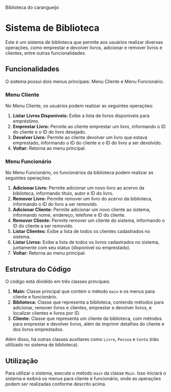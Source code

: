 Biblioteca do carangueijo
# Sistema de Biblioteca

Este é um sistema de biblioteca que permite aos usuários realizar diversas operações, como emprestar e devolver livros, adicionar e remover livros e clientes, entre outras funcionalidades.

## Funcionalidades

O sistema possui dois menus principais: Menu Cliente e Menu Funcionário.

### Menu Cliente

No Menu Cliente, os usuários podem realizar as seguintes operações:

1. **Listar Livros Disponíveis:** Exibe a lista de livros disponíveis para empréstimo.
2. **Emprestar Livro:** Permite ao cliente emprestar um livro, informando o ID do cliente e o ID do livro desejado.
3. **Devolver Livro:** Permite ao cliente devolver um livro que estava emprestado, informando o ID do cliente e o ID do livro a ser devolvido.
0. **Voltar:** Retorna ao menu principal.

### Menu Funcionário

No Menu Funcionário, os funcionários da biblioteca podem realizar as seguintes operações:

1. **Adicionar Livro:** Permite adicionar um novo livro ao acervo da biblioteca, informando título, autor e ID do livro.
2. **Remover Livro:** Permite remover um livro do acervo da biblioteca, informando o ID do livro a ser removido.
3. **Adicionar Cliente:** Permite adicionar um novo cliente ao sistema, informando nome, endereço, telefone e ID do cliente.
4. **Remover Cliente:** Permite remover um cliente do sistema, informando o ID do cliente a ser removido.
5. **Listar Clientes:** Exibe a lista de todos os clientes cadastrados no sistema.
6. **Listar Livros:** Exibe a lista de todos os livros cadastrados no sistema, juntamente com seu status (disponível ou emprestado).
0. **Voltar:** Retorna ao menu principal.

## Estrutura do Código

O código está dividido em três classes principais:

1. **Main:** Classe principal que contém o método `main` e os menus para cliente e funcionário.
2. **Biblioteca:** Classe que representa a biblioteca, contendo métodos para adicionar, remover livros e clientes, emprestar e devolver livros, e localizar clientes e livros por ID.
3. **Cliente:** Classe que representa um cliente da biblioteca, com métodos para emprestar e devolver livros, além de imprimir detalhes do cliente e dos livros emprestados.

Além disso, há outras classes auxiliares como `Livro`, `Pessoa` e `Conta` (não utilizado no sistema de biblioteca).

## Utilização

Para utilizar o sistema, execute o método `main` da classe `Main`. Isso iniciará o sistema e exibirá os menus para cliente e funcionário, onde as operações podem ser realizadas conforme descrito acima.


